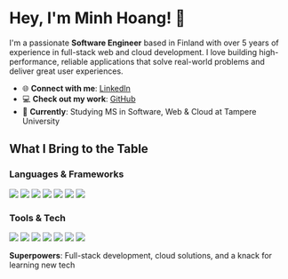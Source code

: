 # Hey, I'm Minh Hoang! 👋

I'm a passionate **Software Engineer** based in Finland with over 5 years of experience in full-stack web and cloud development. I love building high-performance, reliable applications that solve real-world problems and deliver great user experiences.

- 🌐 **Connect with me**: [LinkedIn](https://linkedin.com/in/minh-hoang-110510181)  
- 💻 **Check out my work**: [GitHub](https://github.com/anhminh10a2hoa)  
- 📍 **Currently**: Studying MS in Software, Web & Cloud at Tampere University  

## What I Bring to the Table

### Languages & Frameworks
<img src="https://img.shields.io/badge/JavaScript-F7DF1E?style=for-the-badge&logo=javascript&logoColor=black" /> <img src="https://img.shields.io/badge/TypeScript-007ACC?style=for-the-badge&logo=typescript&logoColor=white" /> <img src="https://img.shields.io/badge/Java-ED8B00?style=for-the-badge&logo=java&logoColor=white" /> <img src="https://img.shields.io/badge/Go-00ADD8?style=for-the-badge&logo=go&logoColor=white" /> <img src="https://img.shields.io/badge/React-20232A?style=for-the-badge&logo=react&logoColor=61DAFB" /> <img src="https://img.shields.io/badge/Vue.js-35495E?style=for-the-badge&logo=vue.js&logoColor=4FC08D" /> <img src="https://img.shields.io/badge/Node.js-43853D?style=for-the-badge&logo=node.js&logoColor=white" />

### Tools & Tech
<img src="https://img.shields.io/badge/PostgreSQL-316192?style=for-the-badge&logo=postgresql&logoColor=white" /> <img src="https://img.shields.io/badge/MongoDB-4EA94B?style=for-the-badge&logo=mongodb&logoColor=white" /> <img src="https://img.shields.io/badge/MySQL-00000F?style=for-the-badge&logo=mysql&logoColor=white" /> <img src="https://img.shields.io/badge/Docker-2496ED?style=for-the-badge&logo=docker&logoColor=white" /> <img src="https://img.shields.io/badge/Jenkins-D24939?style=for-the-badge&logo=jenkins&logoColor=white" /> <img src="https://img.shields.io/badge/AWS-232F3E?style=for-the-badge&logo=amazon-aws&logoColor=white" /> <img src="https://img.shields.io/badge/Git-F05032?style=for-the-badge&logo=git&logoColor=white" />

**Superpowers**: Full-stack development, cloud solutions, and a knack for learning new tech

